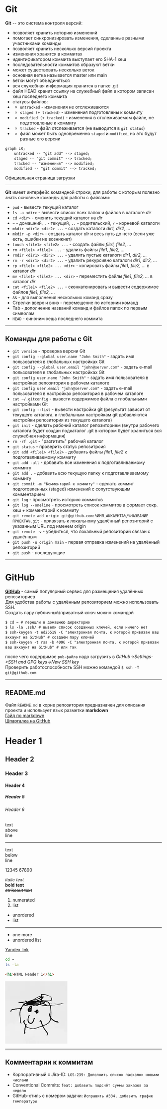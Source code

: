 # Git

**Git** -- это система контроля версий:  

- позволяет хранить историю изменений
- помогает синхронизировать изменения, сделанные разными участниками команды
- позволяет хранить несколько версий проекта
- изменения хранятся в коммитах
- идентификатором коммита выступает его SHA-1 хеш
- последовательности коммитов образуют ветки
- может существовать несколько веток
- основная ветка называется master или main
- ветки могут объединяться
- вся служебная информация хранится в папке .git
- файл HEAD хранит ссылку на служебный файл в котором записан хеш последнего коммита
- статусы файлов:
- * ```untracked``` - изменения не отслеживаются
- * ```staged (+ tracked)``` - изменения подготовлены к коммиту
- * ```modified (+ tracked)``` - изменения в отслеживаемом файле, не подготовленые к коммиту
- * ```tracked``` - файл отслеживается (не выводится в ```git status```)
- * файл может быть одновременно ```staged``` и ```modified```, но это будут разные его версии

```mermaid
graph LR;
    untracked -- "git add" --> staged;
    staged -- "git commit" --> tracked;
    tracked -- "изменения" --> modified;
    modified -- "git commit" --> tracked;
```

[Официальная страница загрузки](https://git-scm.com/download/)

---

**Git** имеет интерфейс командной строки, для работы с которым полезно знать основные команды для работы с файлами:  
- ```pwd``` - вывести текущий каталог
- ```ls -a <dir>``` - вывести список всех папок и файлов в каталоге _dir_
- ```cd <dir>``` - сменить текущий каталог на _dir_
- ```~``` - домашний, ```.``` - текущий, ```..``` - родительский, ```/``` - корневой каталоги
- ```mkdir <dir1> <dir2> ...``` - создать каталоги _dir1, dir2, ..._
- ```mkdir -p <dir>``` - создать каталог _dir_ и весь путь до него (если уже есть, ошибки не возникнет)
- ```touch <file1> <file2> ...``` - создать файлы _file1, file2, ..._
- ```rm <file1> <file2> ...``` - удалить файлы _file1, file2, ..._
- ```rmdir <dir1> <dir2> ...``` - удалить пустые каталоги _dir1, dir2, ..._
- ```rm -r <dir1> <dir2> ...``` - удалить рекурсивно каталоги _dir1, dir2, ..._
- ```cp <file1> <file2> ... <dir>``` - копировать файлы _file1, file2, ..._ в каталог _dir_
- ```mv <file1> <file2> ... <dir>``` - переместить файлы _file1, file2, ..._ в каталог _dir_
- ```cat <file1> <file2> ...``` - сконкатенировать и вывести содержимое файлов _file1, file2, ..._
- ```&&``` - для выполнения нескольких команд сразу
- Стрелки вверх и вниз - перемещение по историии команд
- Tab - дополнение названий команд и файлов папок по первым символам
- ```HEAD``` - синоним хеша последнего коммита

---

## Команды для работы с Git

- ```git version``` - проверка версии Git
- ```git config --global user.name "John Smith"``` - задать имя пользователя в глобальных настройках Git
- ```git config --global user.email "john@server.com"``` - задать e-mail пользователя в глобальных настройках Git
- ```git config user.name "John Smith"``` - задать имя пользователя в настройках репозитория в рабочем каталоге
- ```git config user.email "john@server.com"``` - задать e-mail пользователя в настройках репозитория в рабочем каталоге
- ```cat ~/.gitconfig``` - вывести содержимое файла с глобальными настройками Git
- ```git config --list``` - вывести настройки git (результат зависит от текущего каталога, к глобальным настройкам git добавляются настройки репозитория из текущего каталога)
- ```git init``` - сделать рабочий каталог репозиторием (внутри рабочего каталога будет создан подкаталог .git в котором будет храниться вся служебная информация)
- ```rm -rf .git``` - "разгитить" рабочий каталог
- ```git status``` - проверить статус репозитроия
- ```git add <file1> <file2>``` - добавить файлы _file1, file2_ к подготавливаемому коммиту
- ```git add -all``` - добавить все изменения к подготавливаемому коммиту
- ```git add .``` - добавить всю текущую папку к подготавливаемому коммиту
- ```git commit -m "Комментарий к коммиту"``` - сделать коммит подготовленных (staged) изменений с сопутствующим комментарием
- ```git log``` - просмотреть историю коммитов
- ```git log --oneline``` - просмотреть список коммитов в формает сокр. хеш + комментарий к коммиту
- ```git remote add origin git@github.com:%ИМЯ_АККАУНТА%/%НАЗВАНИЕ ПРОЕКТА%.git``` - привязать к локальному удалённый репозиторий с указанным URL под именем origin
- ```git remote -v``` - убедиться, что локальный репозиторий связан с удалённым
- ```git push -u origin main``` - первая отправка изменений на удалённый репозиторий
- ```git push``` - последующие

---

# GitHub

[**GitHub**](https://github.com) - самый популярный сервис для размещения удалённых репозиториев  
Для удобства работы с удалённым репозиторием можно использовать SSH.  
Создать пару публичный/приватный ключ можно командой  
```
$ cd ~ # перешли в домашнюю директорию
$ ls -la .ssh/ # вывели список созданных ключей, если ничего нет
$ ssh-keygen -t ed25519 -C "электронная почта, к которой привязан ваш аккаунт на GitHub" # создаём пару ключей
$ ssh-keygen -t rsa -b 4096 -C "электронная почта, к которой привязан ваш аккаунт на GitHub" # или так
```
после чего содердимое ```pub-файла``` надо загрузить в _GitHub->Settings->SSH and GPG keys->New SSH key_  
Проверить работоспособность SSH можно командой ```$ ssh -T git@github.com```

---

## README.md

Файл ```README.md``` в корне репозитория предназначен для описания проекта и использует язык разметки **markdown**  
[Гайд по markdown](https://www.markdownguide.org/cheat-sheet/)  
[Шпаргалка на GitHub](https://gist.github.com/fomvasss/8dd8cd7f88c67a4e3727f9d39224a84c)

# Header 1
## Header 2
### Header 3
#### Header 4
##### Header 5
###### Header 6

text<br>above<br>line

---

text  
below  
line

12345
67890

*italic* _text_  
**bold** __text__  
~~strikeout text~~

1. numerated
2. list

* unordered
* list

---

- one more
- unordered list

[Yandex link](https://www.yandex.ru "I'm Yandex!")

```bash
cd ~
ls -la
```

```html
<h1>HTML Header 1</h1>
```

![Image Alt Text](/images/sample.webp "Nice Sample Image")

---

## Комментарии к коммитам
- Корпоративный с Jira-ID: ```LGS-239: Дополнить список пасхалок новыми числами```
- Conventional Commits: ```feat: добавить подсчёт суммы заказов за неделю```
- GitHub-стиль с номером задачи: ```Исправить #334, добавить график температуры```
